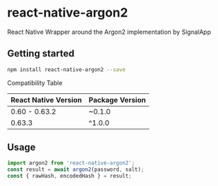 # react-native-argon2

React Native Wrapper around the Argon2 implementation by SignalApp

## Getting started
```bash
npm install react-native-argon2 --save
```

Compatibility Table

| React Native Version | Package Version |
|----------------------|-----------------|
| 0.60 - 0.63.2        | ~0.1.0         |
| 0.63.3               | ^1.0.0         |

## Usage

```javascript
import argon2 from 'react-native-argon2';
const result = await argon2(password, salt);
const { rawHash, encodedHash } = result;
```
